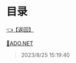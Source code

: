 # 目录  


[👈【返回】](/--目录--/dotnet/CSharp笔记/--目录--CSharp笔记)  


[📜ADO.NET](/dotnet/CSharp笔记/数据操作/ADO.NET)  







> 2023/8/25 15:19:40
